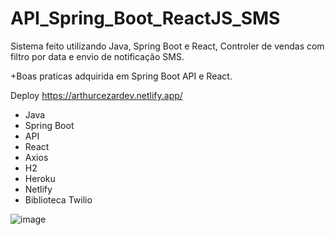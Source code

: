 # API_Spring_Boot_ReactJS_SMS


Sistema feito utilizando Java, Spring Boot e React, Controler de vendas com filtro por data e envio de notificação SMS.

+Boas praticas adquirida em Spring Boot API e React.



Deploy https://arthurcezardev.netlify.app/

- Java
- Spring Boot
- API
- React
- Axios
- H2
- Heroku
- Netlify
- Biblioteca Twilio


![image](https://user-images.githubusercontent.com/58611857/179327981-1bce14a4-df83-4870-a851-bd7cfa2c86f9.png)

